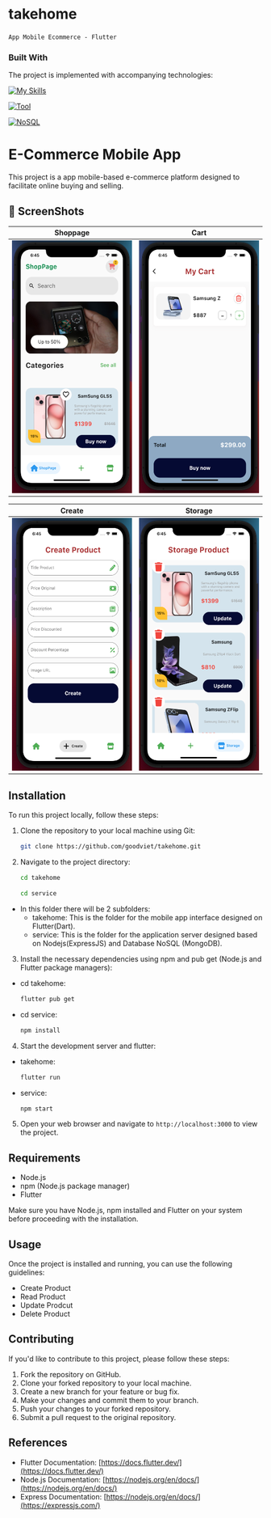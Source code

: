 # takehome

`App Mobile Ecommerce - Flutter `

### Built With

The project is implemented with accompanying technologies:

[![My Skills](https://skillicons.dev/icons?i=dart,flutter,nodejs,jsfigma&theme=light)](https://skillicons.dev)

[![Tool](https://skillicons.dev/icons?i=vscode,postman)](https://skillicons.dev)

[![NoSQL](https://skillicons.dev/icons?i=mongodb,figma)](https://skillicons.dev)



# E-Commerce Mobile App

This project is a app mobile-based e-commerce platform designed to facilitate online buying and selling.

## 📸 ScreenShots


| Shoppage | Cart |
|----------|----------|
| <img src="takehome/shoppage.png" width="240" height="500"> | <img src="takehome/addtocart.png" width="240" height="500"> |


| Create | Storage |
|----------|----------|
| <img src="takehome/create.png" width="240" height="500"> | <img src="takehome/storage.png" width="240" height="500"> |

## Installation

To run this project locally, follow these steps:

1. Clone the repository to your local machine using Git:

   ```sh
   git clone https://github.com/goodviet/takehome.git
   ```

2. Navigate to the project directory:

   ```sh
   cd takehome
   ```

    ```sh
   cd service
   ```
- In this folder there will be 2 subfolders:
    + takehome: This is the folder for the mobile app interface designed on Flutter(Dart).
    + service: This is the folder for the application server designed based on Nodejs(ExpressJS) and Database NoSQL (MongoDB).

3. Install the necessary dependencies using npm and pub get (Node.js and Flutter package managers):

- cd takehome:
   ```sh
   flutter pub get 
   ```

- cd service:

   ```sh
   npm install
   ```

4. Start the development server and flutter:
- takehome:
   ```sh
   flutter run
   ```

- service:

   ```sh
   npm start
   ```

5. Open your web browser and navigate to `http://localhost:3000` to view the project.

## Requirements

- Node.js
- npm (Node.js package manager)
- Flutter

Make sure you have Node.js, npm installed and Flutter on your system before proceeding with the installation.


## Usage

Once the project is installed and running, you can use the following guidelines:

- Create Product
- Read Product
- Update Prodcut
- Delete Product


## Contributing

If you'd like to contribute to this project, please follow these steps:

1. Fork the repository on GitHub.
2. Clone your forked repository to your local machine.
3. Create a new branch for your feature or bug fix.
4. Make your changes and commit them to your branch.
5. Push your changes to your forked repository.
6. Submit a pull request to the original repository.

## References

- Flutter Documentation: [https://docs.flutter.dev/](https://docs.flutter.dev/)
- Node.js Documentation: [https://nodejs.org/en/docs/](https://nodejs.org/en/docs/)
- Express Documentation: [https://nodejs.org/en/docs/](https://expressjs.com/)
